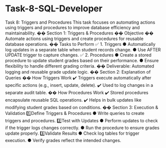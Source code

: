 # Task-8-SQL-Developer

Task 8: Triggers and Procedures
This task focuses on automating actions using triggers and procedures to improve database
efficiency and maintainability.
�� Section 1: Triggers & Procedures
�� Objective
�� Automate actions using triggers and create procedures for reusable database operations.
�� Tasks to Perform
✅ 1. Triggers
● Automatically log updates in a separate table when student records change.
● Use AFTER UPDATE trigger to capture changes.
✅ 2. Procedures
● Create a stored procedure to update student grades based on their performance.
● Ensure flexibility to handle different grading criteria.
�� Deliverable: Automated logging and reusable grade update logic.
�� Section 2: Explanation of Queries
�� How Triggers Work
✔️ Triggers execute automatically after specific actions (e.g., insert, update, delete).
✔️ Used to log changes in a separate audit table.
�� How Procedures Work
✔️ Stored procedures encapsulate reusable SQL operations.
✔️ Helps in bulk updates like modifying student grades based on conditions.
�� Section 3: Execution & Validation
1️⃣Define Triggers & Procedures
● Write queries to create triggers and procedures.
2️⃣Test with Updates
● Perform updates to check if the trigger logs changes correctly.
● Run the procedure to ensure grades update properly.
3️⃣Validate Results
● Check log tables for trigger execution.
● Verify grades reflect the intended changes.
